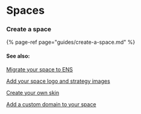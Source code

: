 # Spaces

### Create a space

{% page-ref page="guides/create-a-space.md" %}

#### See also:

[Migrate your space to ENS](guides/create-a-space.md#migrate-your-space-to-ens)

[Add your space logo and strategy images](guides/create-a-space.md#add-your-space-logo-and-strategy-image-s)

[Create your own skin](guides/create-a-space.md#add-your-skin)

[Add a custom domain to your space](guides/create-a-space.md#add-a-custom-domain)



